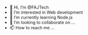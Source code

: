 - 👋 Hi, I’m @FAJTech
- 👀 I’m interested in Web development
- 🌱 I’m currently learning Node.js
- 💞️ I’m looking to collaborate on ...
- 📫 How to reach me ...

<!---
FAJTech/FAJTech is a ✨ special ✨ repository because its `README.md` (this file) appears on your GitHub profile.
You can click the Preview link to take a look at your changes.
--->
